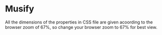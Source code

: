 # Musify
All the dimensions of the properties in CSS file are given acoording to the browser zoom of 67%, so change your browser zoom to 67% for best view.
